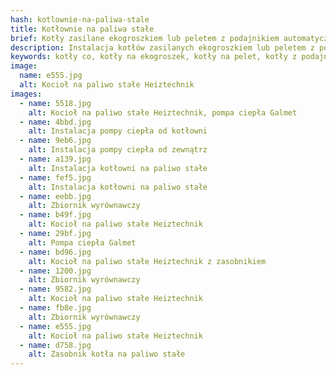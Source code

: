 ```yaml
---
hash: kotlownie-na-paliwa-stale
title: Kotłownie na paliwa stałe
brief: Kotły zasilane ekogroszkiem lub peletem z podajnikiem automatycznym lub bez oraz pompą ciepła na CWU.
description: Instalacja kotłów zasilanych ekogroszkiem lub peletem z podajnikiem automatycznym lub bez oraz pompą ciepła na CWU.
keywords: kotły co, kotły na ekogroszek, kotły na pelet, kotły z podajnikiem automatycznym, kotły z pompą ciepła, kotły z zasobnikiem, heiztechnik, galmet
image:
  name: e555.jpg
  alt: Kocioł na paliwo stałe Heiztechnik
images:
  - name: 5518.jpg
    alt: Kocioł na paliwo stałe Heiztechnik, pompa ciepła Galmet
  - name: 4bbd.jpg
    alt: Instalacja pompy ciepła od kotłowni
  - name: 9eb6.jpg
    alt: Instalacja pompy ciepła od zewnątrz
  - name: a139.jpg
    alt: Instalacja kotłowni na paliwo stałe
  - name: fef5.jpg
    alt: Instalacja kotłowni na paliwo stałe
  - name: eebb.jpg
    alt: Zbiornik wyrównawczy
  - name: b49f.jpg
    alt: Kocioł na paliwo stałe Heiztechnik
  - name: 29bf.jpg
    alt: Pompa ciepła Galmet
  - name: bd96.jpg
    alt: Kocioł na paliwo stałe Heiztechnik z zasobnikiem
  - name: 1200.jpg
    alt: Zbiornik wyrównawczy
  - name: 9582.jpg
    alt: Kocioł na paliwo stałe Heiztechnik
  - name: fb8e.jpg
    alt: Zbiornik wyrównawczy
  - name: e555.jpg
    alt: Kocioł na paliwo stałe Heiztechnik
  - name: d758.jpg
    alt: Zasobnik kotła na paliwo stałe
---
```

